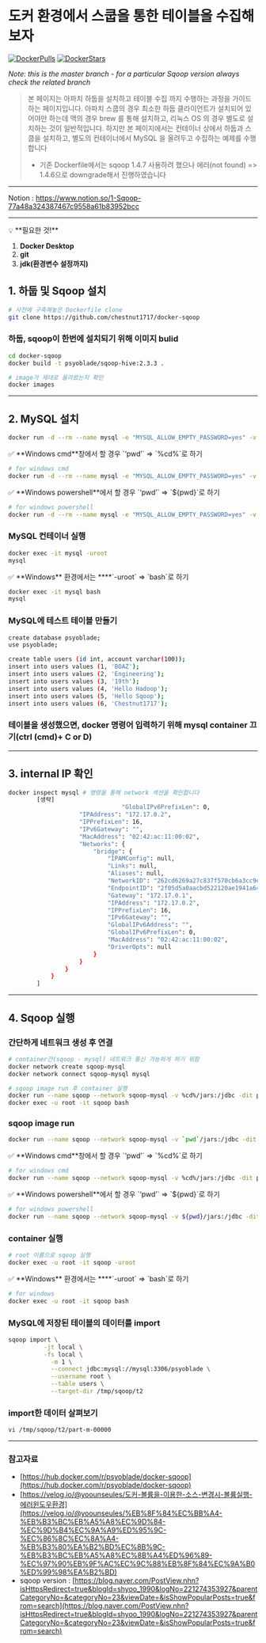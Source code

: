 # 도커 환경에서 스쿱을 통한 테이블을 수집해 보자
[![DockerPulls](https://img.shields.io/docker/pulls/dvoros/sqoop.svg)](https://registry.hub.docker.com/u/dvoros/sqoop/)
[![DockerStars](https://img.shields.io/docker/stars/dvoros/sqoop.svg)](https://registry.hub.docker.com/u/dvoros/sqoop/)

_Note: this is the master branch - for a particular Sqoop version always check the related branch_

> 본 페이지는 아파치 하둡을 설치하고 테이블 수집 까지 수행하는 과정을 가이드 하는 페이지입니다. 아파치 스쿱의 경우 최소한 하둡 클라이언트가 설치되어 있어야만 하는데 맥의 경우 brew 를 통해 설치하고, 리눅스 OS 의 경우 별도로 설치하는 것이 일반적입니다.
> 하지만 본 페이지에서는 컨테이너 상에서 하둡과 스쿱을 설치하고, 별도의 컨테이너에서 MySQL 을 올려두고 수집하는 예제를 수행합니다   
> + 기존 Dockerfile에서는 sqoop 1.4.7 사용하려 했으나 에러(not found) => 1.4.6으로 downgrade해서 진행하였습니다
*** 
Notion : https://www.notion.so/1-Sqoop-77a48a324387467c9558a61b83952bcc
***

<aside>
💡 **필요한 것!**

1. **Docker Desktop**
2. **git**
3. **jdk(환경변수 설정까지)**
</aside>

## 1. 하둡 및 Sqoop 설치

```bash
# 사전에 구축해놓은 Dockerfile clone
git clone https://github.com/chestnut1717/docker-sqoop
```
    

### 하둡, sqoop이 한번에 설치되기 위해 이미지 bulid


```bash
cd docker-sqoop
docker build -t psyoblade/sqoop-hive:2.3.3 .

# image가 제대로 올라왔는지 확인
docker images
```


---

## 2. MySQL 설치

```bash
docker run -d --rm --name mysql -e "MYSQL_ALLOW_EMPTY_PASSWORD=yes" -v `pwd`/data/mysql:/var/lib/mysql -it mysql 
```

<aside>
✅ **Windows cmd**창에서 할 경우 `‘pwd’` ⇒ `%cd%`로 하기

</aside>

```bash
# for windows cmd
docker run -d --rm --name mysql -e "MYSQL_ALLOW_EMPTY_PASSWORD=yes" -v %cd%/data/mysql:/var/lib/mysql -it mysql 
```

<aside>
✅ **Windows powershell**에서 할 경우 `‘pwd’` ⇒ `${pwd}`로 하기

</aside>

```bash
# for windows powershell
docker run -d --rm --name mysql -e "MYSQL_ALLOW_EMPTY_PASSWORD=yes" -v ${pwd}/data/mysql:/var/lib/mysql -it mysql 
```
    

### MySQL 컨테이너 실행

```bash
docker exec -it mysql -uroot
mysql
```

<aside>
✅ **Windows** 환경에서는 ****`-uroot` ⇒ `bash`로 하기

</aside>

```bash
docker exec -it mysql bash
mysql
```

### MySQL에 테스트 테이블 만들기

```bash
create database psyoblade;
use psyoblade;

create table users (id int, account varchar(100));
insert into users values (1, 'BOAZ');
insert into users values (2, 'Engineering');
insert into users values (3, '19th');
insert into users values (4, 'Hello Hadoop');
insert into users values (5, 'Hello Sqoop');
insert into users values (6, 'Chestnut1717');
```

### 테이블을 생성했으면, docker 명령어 입력하기 위해 mysql container 끄기(ctrl (cmd)+ C or D)

---

## 3. internal IP 확인

```bash
docker inspect mysql # 명령을 통해 network 섹션을 확인합니다
        [생략]
        						"GlobalIPv6PrefixLen": 0,
                    "IPAddress": "172.17.0.2",
                    "IPPrefixLen": 16,
                    "IPv6Gateway": "",
                    "MacAddress": "02:42:ac:11:00:02",
                    "Networks": {
                        "bridge": {
                            "IPAMConfig": null,
                            "Links": null,
                            "Aliases": null,
                            "NetworkID": "262cd6269a27c837f570cb6a3cc9ed665527e459b43acd0442d6ddd9e60f08e0",
                            "EndpointID": "2f05d5a0aacbd522120ae1941a6453bd960d81f6e8bf3fd9735a15f3c66e1f81",
                            "Gateway": "172.17.0.1",
                            "IPAddress": "172.17.0.2",
                            "IPPrefixLen": 16,
                            "IPv6Gateway": "",
                            "GlobalIPv6Address": "",
                            "GlobalIPv6PrefixLen": 0,
                            "MacAddress": "02:42:ac:11:00:02",
                            "DriverOpts": null
                        }
                    }
                }
            }
        ]
```


---

## 4. Sqoop 실행

### 간단하게 네트워크 생성 후 연결

```bash
# container간(sqoop - mysql) 네트워크 통신 가능하게 하기 위함
docker network create sqoop-mysql
docker network connect sqoop-mysql mysql

# sqoop image run 후 container 실행
docker run --name sqoop --network sqoop-mysql -v %cd%/jars:/jdbc -dit psyoblade/sqoop-hive:2.3.3
docker exec -u root -it sqoop bash
```

### sqoop image run

```bash
docker run --name sqoop --network sqoop-mysql -v `pwd`/jars:/jdbc -dit psyoblade/sqoop-hive:2.3.3
```

<aside>
✅ **Windows cmd**창에서 할 경우 `‘pwd’` ⇒ `%cd%`로 하기

</aside>

```bash
# for windows cmd
docker run --name sqoop --network sqoop-mysql -v %cd%/jars:/jdbc -dit psyoblade/sqoop-hive:2.3.3
```

<aside>
✅ **Windows powershell**에서 할 경우 `‘pwd’` ⇒ `${pwd}`로 하기

</aside>

```bash
# for windows powershell
docker run --name sqoop --network sqoop-mysql -v ${pwd}/jars:/jdbc -dit psyoblade/sqoop-hive:2.3.3
```

### container 실행

```bash
# root 이름으로 sqoop 실행
docker exec -u root -it sqoop -uroot
```

<aside>
✅ **Windows** 환경에서는 ****`-uroot` ⇒ `bash`로 하기

</aside>

```bash
# for windows
docker exec -u root -it sqoop bash
```

### MySQL에 저장된 테이블의 데이터를 import

```bash
sqoop import \
          -jt local \
          -fs local \
        	-m 1 \
        	--connect jdbc:mysql://mysql:3306/psyoblade \
        	--username root \
        	--table users \
        	--target-dir /tmp/sqoop/t2
```

    

### import한 데이터 살펴보기

```bash
vi /tmp/sqoop/t2/part-m-00000
```


    

---

### 참고자료

- [https://hub.docker.com/r/psyoblade/docker-sqoop](https://hub.docker.com/r/psyoblade/docker-sqoop)
- [https://velog.io/@yoounseules/도커-볼륨을-이용한-소스-변경시-볼륨실행-에러윈도우환경](https://velog.io/@yoounseules/%EB%8F%84%EC%BB%A4-%EB%B3%BC%EB%A5%A8%EC%9D%84-%EC%9D%B4%EC%9A%A9%ED%95%9C-%EC%86%8C%EC%8A%A4-%EB%B3%80%EA%B2%BD%EC%8B%9C-%EB%B3%BC%EB%A5%A8%EC%8B%A4%ED%96%89-%EC%97%90%EB%9F%AC%EC%9C%88%EB%8F%84%EC%9A%B0%ED%99%98%EA%B2%BD)
- sqoop version : [https://blog.naver.com/PostView.nhn?isHttpsRedirect=true&blogId=shyoo_1990&logNo=221274353927&parentCategoryNo=&categoryNo=23&viewDate=&isShowPopularPosts=true&from=search](https://blog.naver.com/PostView.nhn?isHttpsRedirect=true&blogId=shyoo_1990&logNo=221274353927&parentCategoryNo=&categoryNo=23&viewDate=&isShowPopularPosts=true&from=search)

